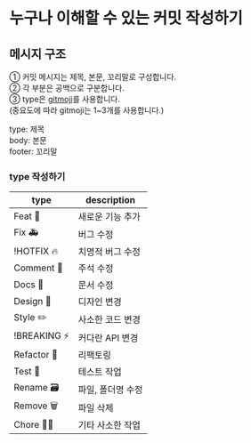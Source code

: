 # 누구나 이해할 수 있는 커밋 작성하기

## 메시지 구조

① 커밋 메시지는 제목, 본문, 꼬리말로 구성합니다.<br />
② 각 부분은 공백으로 구분합니다.<br />
③ type은 [gitmoji](https://gitmoji.dev/)를 사용합니다.<br />
(중요도에 따라 gitmoji는 1~3개를 사용합니다.)

type: 제목
<br />
body: 본문
<br />
footer: 꼬리말

### type 작성하기

type | description |
--|--|
 |Feat 🎨| 새로운 기능 추가 |
 |Fix 🚑| 버그 수정 |
 |!HOTFIX :fire:| 치명적 버그 수정 |
 |Comment :bookmark:| 주석 수정 |
 |Docs 📝| 문서 수정 |
 |Design 💄| 디자인 변경 |
 |Style :pencil2:| 사소한 코드 변경 |
 |!BREAKING :zap:| 커다란 API 변경 |
 |Refactor 🔨| 리팩토링 |
 |Test :monocle_face:| 테스트 작업 |
 |Rename :card_file_box:| 파일, 폴더명 수정 |
 |Remove :wastebasket:| 파일 삭제 |
 |Chore :technologist:| 기타 사소한 작업 |
 
